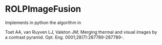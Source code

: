 # ROLPImageFusion

Implements in python the algorithm in

Toet AA, van Ruyven LJ, Valeton JM; Merging thermal and visual images by a contrast pyramid. Opt. Eng. 0001;28(7):287789-287789-. 